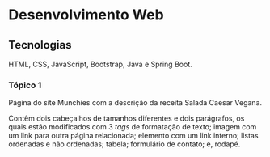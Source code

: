# Desenvolvimento Web

## Tecnologias

HTML, CSS, JavaScript, Bootstrap, Java e Spring Boot.

### Tópico 1

Página do site Munchies com a descrição da receita Salada Caesar Vegana. 

Contêm dois cabeçalhos de tamanhos diferentes e dois parágrafos, os quais estão modificados com 3 *tags* de formatação de texto; imagem com um link para outra página relacionada; elemento com um link interno; listas ordenadas e não ordenadas; tabela; formulário de contato; e, rodapé.
